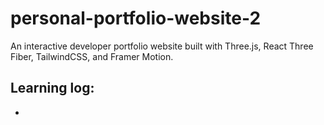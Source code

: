 # personal-portfolio-website-2
An interactive developer portfolio website built with Three.js, React Three Fiber, TailwindCSS, and Framer Motion. 

## Learning log:
- 
